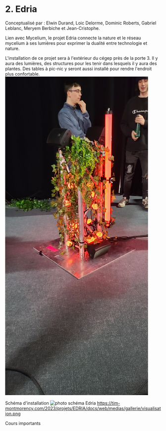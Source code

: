 # 2. Edria
Conceptualisé par : Elwin Durand, Loic Delorme, Dominic Roberts, Gabriel Leblanc, Meryem Berbiche et Jean-Cristophe.

Lien avec Mycelium, le projet Edria connecte la nature et le réseau mycelium à ses lumières pour exprimer la dualité entre technologie et nature.

L'installation de ce projet sera à l'extérieur du cégep près de la porte 3. Il y aura des lumières, des structures pour les tenir dans lesquels il y aura des plantes. Des tables à pic-nic y seront aussi installé pour rendre l'endroit plus confortable.
![pho to installation Edria](media/edria_centre.jpg)

Schéma d'installation
![photo schéma Edria](https://tim-montmorency.com/2023/projets/EDRIA/docs/web/medias/gallerie/visualisation.png)
https://tim-montmorency.com/2023/projets/EDRIA/docs/web/medias/gallerie/visualisation.png

Cours importants
